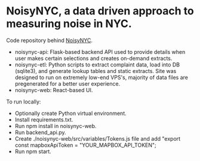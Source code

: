# NoisyNYC, a data driven approach to measuring noise in NYC.

Code repository behind [NoisyNYC](https://noisynyc.com). 

- noisynyc-api: Flask-based backend API used to provide details when user makes certain selections and creates on-demand extracts.
- noisynyc-etl: Python scripts to extract complaint data, load into DB (sqlite3), and generate lookup tables and static extracts. Site was designed to run on extremely low-end VPS's, majority of data files are pregenerated for a better user experience. 
- noisynyc-web: React-based UI.


To run locally:
- Optionally create Python virtual environment.
- Install requirements.txt.
- Run npm install in noisynyc-web.
- Run backend_api.py.
- Create ./noisynyc-web/src/variables/Tokens.js file and add "export const mapboxApiToken = "YOUR_MAPBOX_API_TOKEN";
- Run npm start. 



